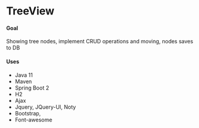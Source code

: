 TreeView
=============================

#### Goal
Showing tree nodes, implement CRUD operations and moving, nodes saves to DB

#### Uses
- Java 11
- Maven
- Spring Boot 2
- H2
- Ajax
- Jquery, JQuery-UI, Noty
- Bootstrap,
- Font-awesome
